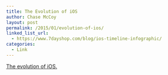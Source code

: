 ```yaml
---
title: The Evolution of iOS
author: Chase McCoy
layout: post
permalink: /2015/01/evolution-of-ios/
linked_list_url:
  - https://www.7dayshop.com/blog/ios-timeline-infographic/
categories:
  - Link
---
```


[The evolution of iOS.](https://www.7dayshop.com/blog/ios-timeline-infographic/)